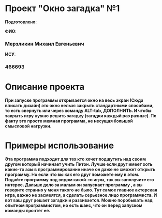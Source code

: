 # Проект "Окно загадка" №1


__Подготовлено__:

**ФИО**:

### Мерзликин Михаил Евгеньевич

**ИСУ**:

### 466693


# Описание проекта 

**При запуске программы 
открывается окно на весь экран (Сюда вписать дизайн) это окно нельзя закрыть 
стандартными способами, то есть свернуть или через команду ALT-tab, ДОПОЛНИТЬ. 
И чтобы закрыть игру нужно решить загадку 
(загадки каждый раз разные).
По факту это просто мемная программа, не несущая большой смысловой нагрузки.**


# Примеры использование 

__Эта программа подходит для тех кто хочет 
подшутить над своим другом который начинает учить Питон.
Лучше если друг имеет хоть какие-то азы в программирование
иначе он даже не сможет открыть программу. Но если что вы как его друг поможете ему в этом.
Подайте программу под видом какой-то игры, так вы заполучите его интерес. Дальше дело за малым он запускает программу 
, а вы говорите странно у меня такого не было. Тут самое главное актерская игра, важно не засмеятся, а сделать 
серьезное лицо программиста. И вот ваш друг решает загадки и развивается. Можно поробывать над опытном программистом, но есть
шанс, что он перед запуском команды прочтёт её.__
